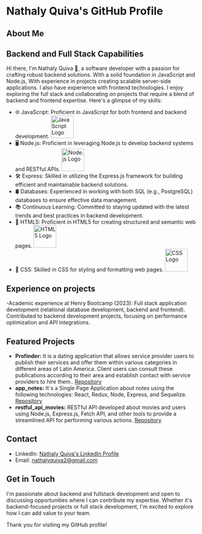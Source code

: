 
# Nathaly Quiva's GitHub Profile

## About Me
## Backend and Full Stack Capabilities

Hi there, I'm Nathaly Quiva 👋, a software developer with a passion for crafting robust backend solutions. With a solid foundation in JavaScript and Node.js, With experience in projects creating scalable server-side applications. I also have experience with frontend technologies. I enjoy exploring the full stack and collaborating on projects that require a blend of backend and frontend expertise. Here's a glimpse of my skills:

- 🌐 JavaScript: Proficient in JavaScript for both frontend and backend development.
  <img src="https://upload.wikimedia.org/wikipedia/commons/thumb/9/99/Unofficial_JavaScript_logo_2.svg/120px-Unofficial_JavaScript_logo_2.svg.png" alt="JavaScript Logo" width="60">
- 🖥️ Node.js: Proficient in leveraging Node.js to develop backend systems and RESTful APIs.
  <img src="https://upload.wikimedia.org/wikipedia/commons/thumb/d/d9/Node.js_logo.svg/120px-Node.js_logo.svg.png" alt="Node.js Logo" width="60">
- 🛠️ Express: Skilled in utilizing the Express.js framework for building efficient and maintainable backend solutions.
- 🛢️ Databases: Experienced in working with both SQL (e.g., PostgreSQL) databases to ensure effective data management.
- 📚 Continuous Learning: Committed to staying updated with the latest trends and best practices in backend development.
- 📔 HTML5: Proficient in HTML5 for creating structured and semantic web pages.
  <img src="https://upload.wikimedia.org/wikipedia/commons/thumb/6/61/HTML5_logo_and_wordmark.svg/120px-HTML5_logo_and_wordmark.svg.png" alt="HTML5 Logo" width="60">
- 🎨 CSS: Skilled in CSS for styling and formatting web pages.
  <img src="https://upload.wikimedia.org/wikipedia/commons/thumb/d/d5/CSS3_logo_and_wordmark.svg/120px-CSS3_logo_and_wordmark.svg.png" alt="CSS Logo" width="60">


## Experience on projects

-Academic experience at Henry Bootcamp (2023): Full stack application development (relational database development, backend and frontend). Contributed to backend development projects, focusing on performance optimization and API integrations. 

## Featured Projects

- **Profinder:** It is a dating application that allows service provider users to publish their services and offer them within various categories in different areas of Latin America. Client users can consult these publications according to their area and establish contact with service providers to hire them.. [Repository](https://github.com/NathalyQuiva/profinder_services_application)
- **app_notes:** It´s a Single Page Application about notes using the following technologies: React, Redux, Node, Express, and Sequelize. [Repository](https://github.com/NathalyQuiva/app_notes)
- **restful_api_movies:** RESTful API developed about movies and users using Node.js, Express.js, Fetch API, and other tools to provide a streamlined API for performing various actions. [Repository](https://github.com/NathalyQuiva/restful_api_movies)


## Contact

- LinkedIn: [Nathaly Quiva's LinkedIn Profile](https://www.linkedin.com/in/nathalyquiva/)
- Email: nathalyquiva2@gmail.com

## Get in Touch

I'm passionate about backend and fullstack development and open to discussing opportunities where I can contribute my expertise. Whether it's backend-focused projects or full stack development, I'm excited to explore how I can add value to your team.

Thank you for visiting my GitHub profile! 



